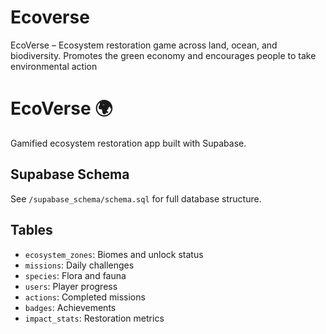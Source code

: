 # Ecoverse
EcoVerse – Ecosystem restoration game across land, ocean, and biodiversity. Promotes the green economy and encourages people to take environmental action
# EcoVerse 🌍
Gamified ecosystem restoration app built with Supabase.

## Supabase Schema
See `/supabase_schema/schema.sql` for full database structure.

## Tables
- `ecosystem_zones`: Biomes and unlock status
- `missions`: Daily challenges
- `species`: Flora and fauna
- `users`: Player progress
- `actions`: Completed missions
- `badges`: Achievements
- `impact_stats`: Restoration metrics
